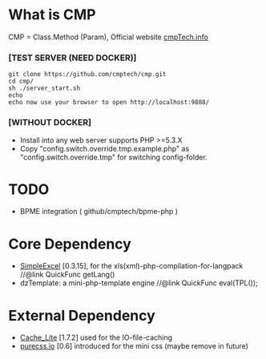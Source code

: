 # What is CMP
CMP = Class.Method (Param), Official website <a href="http://cmptech.info/" target=_blank>cmpTech.info</a>

### [TEST SERVER (NEED DOCKER)]

```shell
git clone https://github.com/cmptech/cmp.git
cd cmp/
sh ./server_start.sh
echo 
echo now use your browser to open http://localhost:9888/
```

### [WITHOUT DOCKER]
* Install into any web server supports PHP >=5.3.X
* Copy "config.switch.override.tmp.example.php" as "config.switch.override.tmp" for switching config-folder.

# TODO

* BPME integration ( github/cmptech/bpme-php )

# Core Dependency
* <a href="http://github.com/faisalman/simple-excel-php" target=_blank>SimpleExcel</a> [0.3.15], for the xls(xml)-php-compilation-for-langpack   //@link QuickFunc getLang()
* dzTemplate: a mini-php-template engine  //@link QuickFunc eval(TPL());

# External Dependency
* <a href="http://pear.php.net/package/Cache_Lite/download/" target=_blank>Cache_Lite</a> [1.7.2] used for the IO-file-caching
* <a href="http://purecss.io/" target=_blank>purecss.io</a> [0.6] introduced for the mini css (maybe remove in future)
